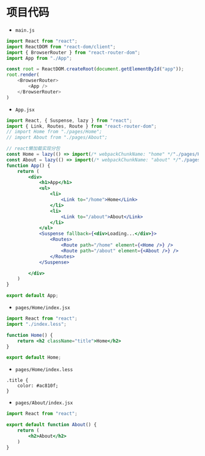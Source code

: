 <h1>项目代码</h1>

* `main.js`
```javascript title="main.js"
import React from "react";
import ReactDOM from "react-dom/client";
import { BrowserRouter } from "react-router-dom";
import App from "./App";

const root = ReactDOM.createRoot(document.getElementById("app"));
root.render(
    <BrowserRouter>
        <App />
    </BrowserRouter>
)
```

* `App.jsx`
```jsx title="App.jsx"
import React, { Suspense, lazy } from "react";
import { Link, Routes, Route } from "react-router-dom";
// import Home from "./pages/Home";
// import About from "./pages/About";

// react懒加载实现分包
const Home = lazy(() => import(/* webpackChunkName: "home" */"./pages/Home"));
const About = lazy(() => import(/* webpackChunkName: "about" */"./pages/About"));
function App() {
    return (
        <div>
            <h1>App</h1>
            <ul>
                <li>
                    <Link to="/home">Home</Link>
                </li>
                <li>
                    <Link to="/about">About</Link>
                </li>
            </ul>
            <Suspense fallback={<div>Loading...</div>}>
                <Routes>
                    <Route path="/home" element={<Home />} />
                    <Route path="/about" element={<About />} />
                </Routes>
            </Suspense>

        </div>
    )
}

export default App;
```

* `pages/Home/index.jsx`
```jsx title="index.jsx"
import React from "react";
import "./index.less";

function Home() {
    return <h2 className="title">Home</h2>
}

export default Home;
```

* `pages/Home/index.less`
```less title="index.less"
.title {
    color: #ac810f;
}
```
* `pages/About/index.jsx`
```jsx title="index.jsx"
import React from "react";

export default function About() {
    return (
        <h2>About</h2>
    )
}
```